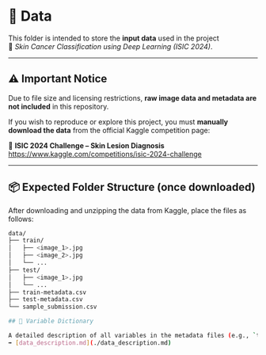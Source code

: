# 📁 Data

This folder is intended to store the **input data** used in the project  
🧠 *Skin Cancer Classification using Deep Learning (ISIC 2024)*.

---

## ⚠️ Important Notice

Due to file size and licensing restrictions, **raw image data and metadata are not included** in this repository.

If you wish to reproduce or explore this project, you must **manually download the data** from the official Kaggle competition page:

🔗 **ISIC 2024 Challenge – Skin Lesion Diagnosis**  
https://www.kaggle.com/competitions/isic-2024-challenge

---

## 📦 Expected Folder Structure (once downloaded)

After downloading and unzipping the data from Kaggle, place the files as follows:

```bash
data/
├── train/
│   ├── <image_1>.jpg
│   ├── <image_2>.jpg
│   └── ...
├── test/
│   ├── <image_1>.jpg
│   └── ...
├── train-metadata.csv
├── test-metadata.csv
└── sample_submission.csv

## 📄 Variable Dictionary

A detailed description of all variables in the metadata files (e.g., `train-metadata.csv`) is available here:  
➡️ [data_description.md](./data_description.md)


